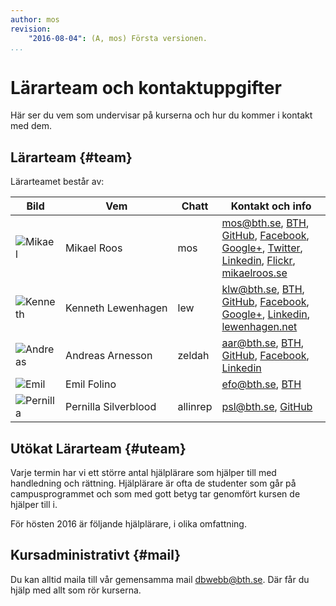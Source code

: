 ```yaml
---
author: mos
revision:
    "2016-08-04": (A, mos) Första versionen.
...
```

Lärarteam och kontaktuppgifter
==================================

Här ser du vem som undervisar på kurserna och hur du kommer i kontakt med dem.



Lärarteam {#team}
--------------------------------------

Lärarteamet består av:

| Bild    | Vem         | Chatt | Kontakt och info |
|---------|-------------|-------|------------------|
| ![Mikael](/image/mikael-roos/me-happy.jpg?w=100&h=100&cf) | Mikael&nbsp;Roos | mos   | mos@bth.se, [BTH](https://www.bth.se/?s=mos&searchtype=employee), [GitHub](https://github.com/mosbth), [Facebook](http://www.facebook.com/mikael.t.h.roos), [Google+](https://plus.google.com/u/0/+MikaelRoos/about),  [Twitter](http://twitter.com/mikael_roos), [Linkedin](http://www.linkedin.com/in/pt90mr), [Flickr](http://www.flickr.com/photos/mikaelroos/), [mikaelroos.se](http://mikaelroos.se) |
| ![Kenneth](/image/lararteam/kenneth.jpg?w=100&h=100&cf) | Kenneth&nbsp;Lewenhagen | lew   | klw@bth.se, [BTH](https://www.bth.se/?s=klw&searchtype=employee), [GitHub](https://github.com/lewenhagen), [Facebook](http://www.facebook.com/kenneth.lewenhagen), [Google+](https://plus.google.com/u/0/+KennethLewenhagen1/about), [Linkedin](http://www.linkedin.com/in/kennethlewenhagen), [lewenhagen.net](http://lewenhagen.net) |
| ![Andreas](/image/lararteam/andreas.png?w=100&h=100&cf) | Andreas&nbsp;Arnesson | zeldah   | aar@bth.se, [BTH](https://www.bth.se/?s=aar&searchtype=employee), [GitHub](https://github.com/AndreasArne), [Facebook](https://www.facebook.com/jaghatar.ansiktsbooken), [Linkedin](https://se.linkedin.com/in/andreas-arnesson-87a563b3)  |
| ![Emil](/image/lararteam/no-image-yet.jpg?w=100&h=100&cf) | Emil&nbsp;Folino |    | efo@bth.se, [BTH](https://www.bth.se/?s=efo&searchtype=employee) |
| ![Pernilla](/image/lararteam/pernilla.jpg?w=100&h=100&cf) | Pernilla&nbsp;Silverblood | allinrep   | psl@bth.se, [GitHub](https://github.com/pejg12) |



Utökat Lärarteam {#uteam}
--------------------------------------

Varje termin har vi ett större antal hjälplärare som hjälper till med handledning och rättning. Hjälplärare är ofta de studenter som går på campusprogrammet och som med gott betyg tar genomfört kursen de hjälper till i.

För hösten 2016 är följande hjälplärare, i olika omfattning.



Kursadministrativt {#mail}
--------------------------------------

Du kan alltid maila till vår gemensamma mail dbwebb@bth.se. Där får du hjälp med allt som rör kurserna.
